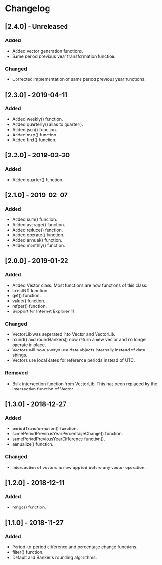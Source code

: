 # Changelog

## [2.4.0] - Unreleased
### Added
- Added vector generation functions.
- Same period previous year transformation function.

### Changed
- Corrected implementation of same period previous year functions.

## [2.3.0] - 2019-04-11
### Added
- Added weekly() function.
- Added quarterly() alias to quarter().
- Added json() function.
- Added map() function.
- Added find() function.

## [2.2.0] - 2019-02-20
### Added
- Added quarter() function.

## [2.1.0] - 2019-02-07
### Added
- Added sum() function.
- Added average() function.
- Added reduce() function.
- Added operate() function.
- Added annual() function.
- Added monthly() function.

## [2.0.0] - 2019-01-22
### Added
- Added Vector class. Most functions are now functions of this class.
- latestN() function.
- get() function.
- value() function.
- refper() function.
- Support for Internet Explorer 11.

### Changed
- VectorLib was seperated into Vector and VectorLib.
- round() and roundBankers() now return a new vector and no longer operate in 
place.
- Vectors will now always use date objects internally instead of date strings.
- Vectors use local dates for reference periods instead of UTC.

### Removed
- Bulk intersection function from VectorLib. This has been replaced by the 
intersection function of Vector.

## [1.3.0] - 2018-12-27
### Added
- periodTransformation() function.
- samePeriodPreviousYearPercentageChange() function.
- samePeriodPreviousYearDifference function().
- annualize() function.

### Changed 
- Intersection of vectors is now applied before any vector operation.

## [1.2.0] - 2018-12-11
### Added
- range() function.

## [1.1.0] - 2018-11-27
### Added
- Period-to-period difference and percentage change functions.
- filter() function.
- Default and Banker's rounding algorithms.